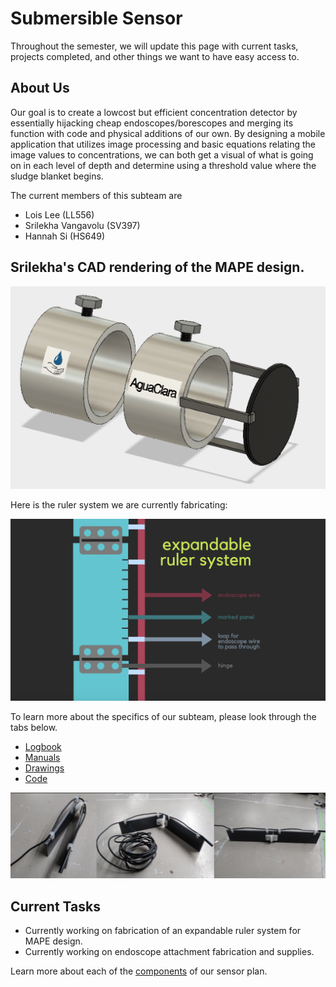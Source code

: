 # Submersible Sensor

Throughout the semester, we will update this page with current tasks, projects completed,
and other things we want to have easy access to.

## About Us

Our goal is to create a lowcost but efficient concentration detector by essentially hijacking 
cheap endoscopes/borescopes and merging its function with code and physical additions of our own.
By designing a mobile application that utilizes image processing and basic equations relating 
the image values to concentrations, we can both get a visual of what is going on in each level of depth
and determine using a threshold value where the sludge blanket begins.


The current members of this subteam are 

* Lois Lee (LL556) 
* Srilekha Vangavolu (SV397)
* Hannah Si (HS649)


## Srilekha's CAD rendering of the MAPE design.
![](./drawings/MAPE_extension.png)

Here is the ruler system we are currently fabricating:


![](./images/rulersystem.png)


To learn more about the specifics of our subteam, please look through the tabs below.


* [Logbook](./logs/logs.md)
* [Manuals](./manuals/manuals.md)
* [Drawings](./drawings/drawings.md)
* [Code](./code/code.md)


![](./images/ruler_example.png)

## Current Tasks

  - Currently working on fabrication of an expandable ruler system for MAPE design.
  - Currently working on endoscope attachment fabrication and supplies.
  

Learn more about each of the [components](./components/components.md) of our sensor plan.




